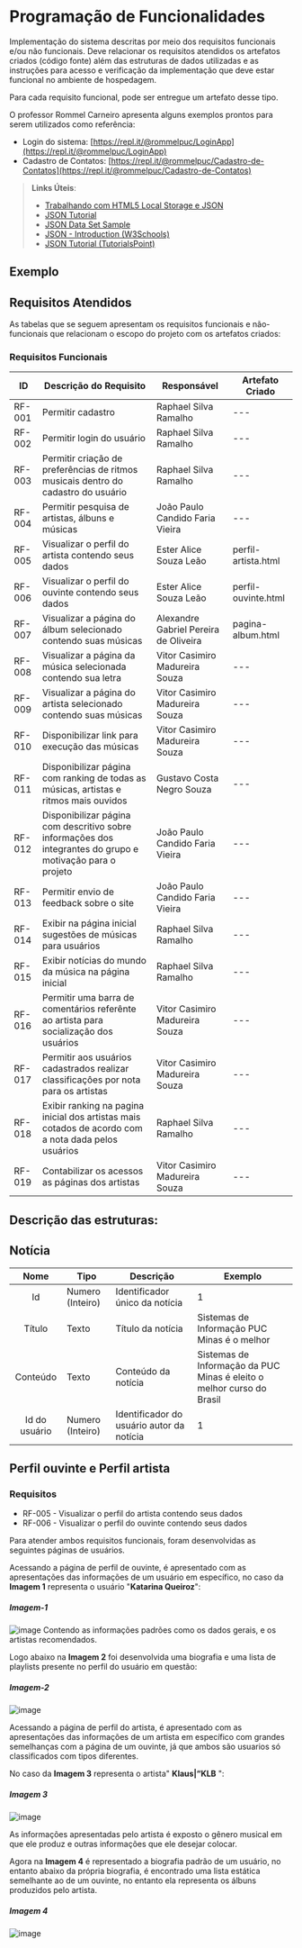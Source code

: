 # Programação de Funcionalidades

Implementação do sistema descritas por meio dos requisitos funcionais e/ou não funcionais. Deve relacionar os requisitos atendidos os artefatos criados (código fonte) além das estruturas de dados utilizadas e as instruções para acesso e verificação da implementação que deve estar funcional no ambiente de hospedagem.

Para cada requisito funcional, pode ser entregue um artefato desse tipo.

O professor Rommel Carneiro apresenta alguns exemplos prontos para serem utilizados como referência:
- Login do sistema: [https://repl.it/@rommelpuc/LoginApp](https://repl.it/@rommelpuc/LoginApp) 
- Cadastro de Contatos: [https://repl.it/@rommelpuc/Cadastro-de-Contatos](https://repl.it/@rommelpuc/Cadastro-de-Contatos)


> **Links Úteis**:
>
> - [Trabalhando com HTML5 Local Storage e JSON](https://www.devmedia.com.br/trabalhando-com-html5-local-storage-e-json/29045)
> - [JSON Tutorial](https://www.w3resource.com/JSON)
> - [JSON Data Set Sample](https://opensource.adobe.com/Spry/samples/data_region/JSONDataSetSample.html)
> - [JSON - Introduction (W3Schools)](https://www.w3schools.com/js/js_json_intro.asp)
> - [JSON Tutorial (TutorialsPoint)](https://www.tutorialspoint.com/json/index.htm)

## Exemplo

## Requisitos Atendidos

As tabelas que se seguem apresentam os requisitos funcionais e não-funcionais que relacionam o escopo do projeto com os artefatos criados:

### Requisitos Funcionais

|ID    | Descrição do Requisito | Responsável | Artefato Criado |
|------|------------------------|------------|-----------------|
|RF-001| Permitir cadastro | Raphael Silva Ramalho | --- |
|RF-002| Permitir login do usuário | Raphael Silva Ramalho | --- |  
|RF-003| Permitir criação de preferências de ritmos musicais dentro do cadastro do usuário | Raphael Silva Ramalho | --- |  
|RF-004| Permitir pesquisa de artistas, álbuns e músicas | João Paulo Candido Faria Vieira | --- |  
|RF-005| Visualizar o perfil do artista contendo seus dados | Ester Alice Souza Leão | perfil-artista.html | 
|RF-006| Visualizar o perfil do ouvinte contendo seus dados | Ester Alice Souza Leão | perfil-ouvinte.html |
|RF-007| Visualizar a página do álbum selecionado contendo suas músicas | Alexandre Gabriel Pereira de Oliveira | pagina-album.html | 
|RF-008| Visualizar a página da música selecionada contendo sua letra | Vitor Casimiro Madureira Souza | --- | 
|RF-009| Visualizar a página do artista selecionado contendo suas músicas | Vitor Casimiro Madureira Souza | --- | 
|RF-010| Disponibilizar link para execução das músicas | Vitor Casimiro Madureira Souza | --- |
|RF-011| Disponibilizar página com ranking de todas as músicas, artistas e ritmos mais ouvidos | Gustavo Costa Negro Souza | --- |
|RF-012| Disponibilizar página com descritivo sobre informações dos integrantes do grupo e motivação para o projeto | João Paulo Candido Faria Vieira | --- |
|RF-013| Permitir envio de feedback sobre o site | João Paulo Candido Faria Vieira | --- | 
|RF-014| Exibir na página inicial sugestões de músicas para usuários | Raphael Silva Ramalho | --- |
|RF-015| Exibir notícias do mundo da música na página inicial | Raphael Silva Ramalho | --- |
|RF-016| Permitir uma barra de comentários referênte ao artista para socialização dos usuários | Vitor Casimiro Madureira Souza | --- |
|RF-017| Permitir aos usuários cadastrados realizar classificaçôes por nota para os artistas | Vitor Casimiro Madureira Souza | --- |  
|RF-018| Exibir ranking na pagina inicial dos artistas mais cotados de acordo com a nota dada pelos usuários | Raphael Silva Ramalho | --- |  
|RF-019| Contabilizar os acessos as páginas dos artistas | Vitor Casimiro Madureira Souza | --- | 



## Descrição das estruturas:

## Notícia
|  **Nome**      | **Tipo**          | **Descrição**                             | **Exemplo**                                    |
|:--------------:|-------------------|-------------------------------------------|------------------------------------------------|
| Id             | Numero (Inteiro)  | Identificador único da notícia            | 1                                              |
| Título         | Texto             | Título da notícia                         | Sistemas de Informação PUC Minas é o melhor                                   |
| Conteúdo       | Texto             | Conteúdo da notícia                       | Sistemas de Informação da PUC Minas é eleito o melhor curso do Brasil                            |
| Id do usuário  | Numero (Inteiro)  | Identificador do usuário autor da notícia | 1                                              |





## Perfil ouvinte e Perfil artista

### Requisitos
- RF-005 - Visualizar o perfil do artista contendo seus dados
- RF-006 - Visualizar o perfil do ouvinte contendo seus dados

Para atender ambos requisitos funcionais, foram desenvolvidas as seguintes páginas de usuários.

Acessando a página de perfil de ouvinte, é apresentado com as apresentações das informações de um usuário em específico, no caso da **Imagem 1** representa o usuário "**Katarina Queiroz**":
##### Imagem-1
![image](https://github.com/ICEI-PUC-Minas-PMV-SI/pmv-si-2024-1-pe1-t5-musicmatch/assets/161658408/94546960-a47b-4371-92d5-5a7027588b0f)
Contendo as informações padrões como os dados gerais, e os artistas recomendados.

Logo abaixo na **Imagem 2** foi desenvolvida uma biografia e uma lista de playlists presente no perfil do usuário em questão:
##### Imagem-2
![image](https://github.com/ICEI-PUC-Minas-PMV-SI/pmv-si-2024-1-pe1-t5-musicmatch/assets/161658408/405dc145-6d29-4730-9539-0d3180d5dbb5)

Acessando a página de perfil do artista, é apresentado com as apresentações das informações de um artista em específico com grandes semelhanças com a página de um ouvinte, já que ambos são usuarios só classificados com tipos diferentes.
 
 No caso da **Imagem 3** representa o artista" **Klaus|“KLB** ":
 
##### **Imagem 3**

![image](https://github.com/ICEI-PUC-Minas-PMV-SI/pmv-si-2024-1-pe1-t5-musicmatch/assets/161658408/3def128e-e1a1-4770-9255-d41d0d2caee9)

As informações apresentadas pelo artista é exposto o gênero musical em que ele produz e outras informações que ele desejar colocar.

Agora na **Imagem 4** é representado a biografia padrão de um usuário, no entanto abaixo da própria biografia, é encontrado uma lista estática semelhante ao de um ouvinte, no entanto ela representa os álbuns produzidos pelo artista.

##### **Imagem 4**

![image](https://github.com/ICEI-PUC-Minas-PMV-SI/pmv-si-2024-1-pe1-t5-musicmatch/assets/161658408/5e9a178d-0198-4614-a01c-cac870f18d46)







